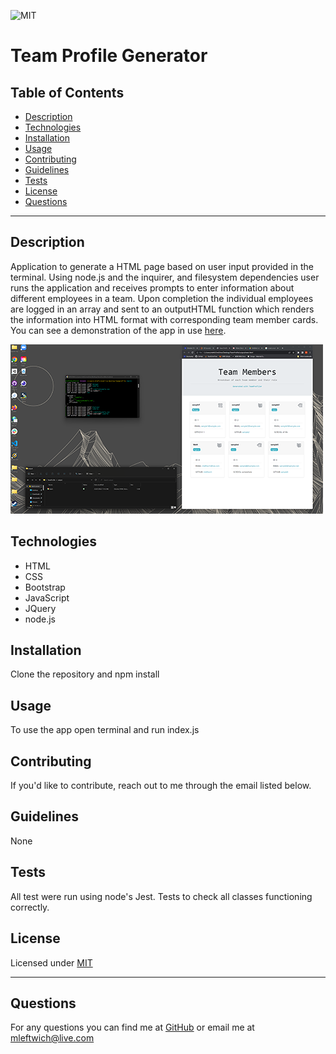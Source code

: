 
  ![MIT](https://img.shields.io/static/v1?label=License&message=MIT&color=green)
  # Team Profile Generator
  
  ## Table of Contents
  * [Description](#description)
  * [Technologies](#technologies)
  * [Installation](#installation)
  * [Usage](#usage)
  * [Contributing](#contributing)
  * [Guidelines](#guidelines)
  * [Tests](#tests)
  * [License](#license)
  * [Questions](#questions)
---

  ## Description
  Application to generate a HTML page based on user input provided in the terminal. Using node.js and the inquirer, and filesystem dependencies user runs the application and receives prompts to enter information about different employees in a team. Upon completion the individual employees are logged in an array and sent to an outputHTML function which renders the information into HTML format with corresponding team member cards. You can see a demonstration of the app in use [here](https://drive.google.com/file/d/1d_rC9T7u5VgOmP0RMNBZq2tVw5yNGSzS/view).

  ![screenshot](./assets/imgs/screenshot.png)

 ## Technologies
 * HTML
 * CSS
 * Bootstrap
 * JavaScript
 * JQuery
 * node.js

  ## Installation
   Clone the repository and npm install


  ## Usage
   To use the app open terminal and run index.js


  ## Contributing
   If you'd like to contribute, reach out to me through the email listed below.


  ## Guidelines
   None


  ## Tests
   All test were run using node's Jest. Tests to check all classes functioning correctly.


  ## License
   Licensed under [MIT](https://opensource.org/licenses/MIT) 

   ---

  ## Questions
   For any questions you can find me at [GitHub](https://github.com/mleftwich) or email me at [mleftwich@live.com](mailto:mleftwich@live.com) 
